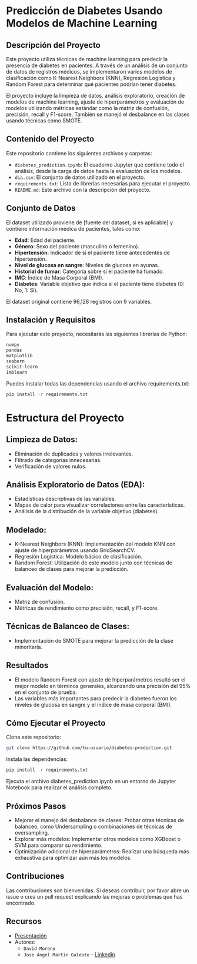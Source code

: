# Predicción de Diabetes Usando Modelos de Machine Learning

## Descripción del Proyecto
Este proyecto utiliza técnicas de machine learning para predecir la presencia de diabetes en pacientes. A través de un análisis de un conjunto de datos de registros médicos, se implementaron varios modelos de clasificación como K-Nearest Neighbors (KNN), Regresión Logística y Random Forest para determinar qué pacientes podrían tener diabetes.

El proyecto incluye la limpieza de datos, análisis exploratorio, creación de modelos de machine learning, ajuste de hiperparámetros y evaluación de modelos utilizando métricas estándar como la matriz de confusión, precisión, recall y F1-score. También se manejó el desbalance en las clases usando técnicas como SMOTE.

## Contenido del Proyecto
Este repositorio contiene los siguientes archivos y carpetas:

- `diabetes_prediction.ipynb`: El cuaderno Jupyter que contiene todo el análisis, desde la carga de datos hasta la evaluación de los modelos.
- `dia.csv`: El conjunto de datos utilizado en el proyecto.
- `requirements.txt`: Lista de librerías necesarias para ejecutar el proyecto.
- `README.md`: Este archivo con la descripción del proyecto.
  
## Conjunto de Datos
El dataset utilizado proviene de [fuente del dataset, si es aplicable] y contiene información médica de pacientes, tales como:

- **Edad**: Edad del paciente.
- **Género**: Sexo del paciente (masculino o femenino).
- **Hipertensión**: Indicador de si el paciente tiene antecedentes de hipertensión.
- **Nivel de glucosa en sangre**: Niveles de glucosa en ayunas.
- **Historial de fumar**: Categoría sobre si el paciente ha fumado.
- **IMC**: Índice de Masa Corporal (BMI).
- **Diabetes**: Variable objetivo que indica si el paciente tiene diabetes (0: No, 1: Sí).

El dataset original contiene 96,128 registros con 9 variables.

## Instalación y Requisitos
Para ejecutar este proyecto, necesitarás las siguientes librerías de Python:

```bash
numpy
pandas
matplotlib
seaborn
scikit-learn
imblearn
```

Puedes instalar todas las dependencias usando el archivo requirements.txt:
```bash
pip install -r requirements.txt
```

# Estructura del Proyecto

## Limpieza de Datos:

- Eliminación de duplicados y valores irrelevantes.
- Filtrado de categorías innecesarias.
- Verificación de valores nulos.

## Análisis Exploratorio de Datos (EDA):

- Estadísticas descriptivas de las variables.
- Mapas de calor para visualizar correlaciones entre las características.
- Análisis de la distribución de la variable objetivo (diabetes).
  
## Modelado:

- K-Nearest Neighbors (KNN): Implementación del modelo KNN con ajuste de hiperparámetros usando GridSearchCV.
- Regresión Logística: Modelo básico de clasificación.
- Random Forest: Utilización de este modelo junto con técnicas de balanceo de clases para mejorar la predicción.
  
## Evaluación del Modelo:

- Matriz de confusión.
- Métricas de rendimiento como precisión, recall, y F1-score.

## Técnicas de Balanceo de Clases:

- Implementación de SMOTE para mejorar la predicción de la clase minoritaria.


## Resultados

- El modelo Random Forest con ajuste de hiperparámetros resultó ser el mejor modelo en términos generales, alcanzando una precisión del 95% en el conjunto de prueba.
- Las variables más importantes para predecir la diabetes fueron los niveles de glucosa en sangre y el índice de masa corporal (BMI).

## Cómo Ejecutar el Proyecto

Clona este repositorio:
```bash
git clone https://github.com/tu-usuario/diabetes-prediction.git
```

Instala las dependencias:
```bash
pip install -r requirements.txt
```

Ejecuta el archivo diabetes_prediction.ipynb en un entorno de Jupyter Notebook para realizar el análisis completo.

## Próximos Pasos

- Mejorar el manejo del desbalance de clases: Probar otras técnicas de balanceo, como Undersampling o combinaciones de técnicas de oversampling.
- Explorar más modelos: Implementar otros modelos como XGBoost o SVM para comparar su rendimiento.
- Optimización adicional de hiperparámetros: Realizar una búsqueda más exhaustiva para optimizar aún más los modelos.

## Contribuciones

Las contribuciones son bienvenidas. Si deseas contribuir, por favor abre un issue o crea un pull request explicando las mejoras o problemas que has encontrado.

## Recursos
- [Presentación](https://www.canva.com/design/DAGTKOzydqQ/XMEvLCtiUeHIEc4Y5frylg/view?utm_content=DAGTKOzydqQ&utm_campaign=designshare&utm_medium=link&utm_source=editor)
- Autores:
  - `David Moreno`
  - `Jose Angel Martin Galeote` - [Linkedin](https://www.linkedin.com/in/jose-martin-galeote/)
